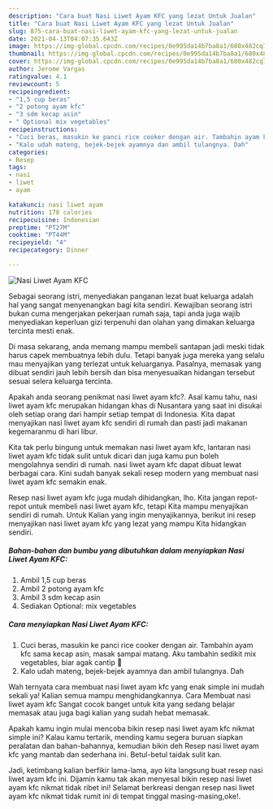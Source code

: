 ```yaml
---
description: "Cara buat Nasi Liwet Ayam KFC yang lezat Untuk Jualan"
title: "Cara buat Nasi Liwet Ayam KFC yang lezat Untuk Jualan"
slug: 875-cara-buat-nasi-liwet-ayam-kfc-yang-lezat-untuk-jualan
date: 2021-04-13T04:07:35.643Z
image: https://img-global.cpcdn.com/recipes/0e995da14b7ba8a1/680x482cq70/nasi-liwet-ayam-kfc-foto-resep-utama.jpg
thumbnail: https://img-global.cpcdn.com/recipes/0e995da14b7ba8a1/680x482cq70/nasi-liwet-ayam-kfc-foto-resep-utama.jpg
cover: https://img-global.cpcdn.com/recipes/0e995da14b7ba8a1/680x482cq70/nasi-liwet-ayam-kfc-foto-resep-utama.jpg
author: Jerome Vargas
ratingvalue: 4.1
reviewcount: 5
recipeingredient:
- "1,5 cup beras"
- "2 potong ayam kfc"
- "3 sdm kecap asin"
- " Optional mix vegetables"
recipeinstructions:
- "Cuci beras, masukin ke panci rice cooker dengan air. Tambahin ayam kfc sama kecap asin, masak sampai matang. Aku tambahin sedikit mix vegetables, biar agak cantip 🌈"
- "Kalo udah mateng, bejek-bejek ayamnya dan ambil tulangnya. Dah"
categories:
- Resep
tags:
- nasi
- liwet
- ayam

katakunci: nasi liwet ayam 
nutrition: 178 calories
recipecuisine: Indonesian
preptime: "PT27M"
cooktime: "PT44M"
recipeyield: "4"
recipecategory: Dinner

---
```



![Nasi Liwet Ayam KFC](https://img-global.cpcdn.com/recipes/0e995da14b7ba8a1/680x482cq70/nasi-liwet-ayam-kfc-foto-resep-utama.jpg)

Sebagai seorang istri, menyediakan panganan lezat buat keluarga adalah hal yang sangat menyenangkan bagi kita sendiri. Kewajiban seorang istri bukan cuma mengerjakan pekerjaan rumah saja, tapi anda juga wajib menyediakan keperluan gizi terpenuhi dan olahan yang dimakan keluarga tercinta mesti enak.

Di masa  sekarang, anda memang mampu membeli santapan jadi meski tidak harus capek membuatnya lebih dulu. Tetapi banyak juga mereka yang selalu mau menyajikan yang terlezat untuk keluarganya. Pasalnya, memasak yang dibuat sendiri jauh lebih bersih dan bisa menyesuaikan hidangan tersebut sesuai selera keluarga tercinta. 



Apakah anda seorang penikmat nasi liwet ayam kfc?. Asal kamu tahu, nasi liwet ayam kfc merupakan hidangan khas di Nusantara yang saat ini disukai oleh setiap orang dari hampir setiap tempat di Indonesia. Kita dapat menyajikan nasi liwet ayam kfc sendiri di rumah dan pasti jadi makanan kegemaranmu di hari libur.

Kita tak perlu bingung untuk memakan nasi liwet ayam kfc, lantaran nasi liwet ayam kfc tidak sulit untuk dicari dan juga kamu pun boleh mengolahnya sendiri di rumah. nasi liwet ayam kfc dapat dibuat lewat berbagai cara. Kini sudah banyak sekali resep modern yang membuat nasi liwet ayam kfc semakin enak.

Resep nasi liwet ayam kfc juga mudah dihidangkan, lho. Kita jangan repot-repot untuk membeli nasi liwet ayam kfc, tetapi Kita mampu menyajikan sendiri di rumah. Untuk Kalian yang ingin menyajikannya, berikut ini resep menyajikan nasi liwet ayam kfc yang lezat yang mampu Kita hidangkan sendiri.

<!--inarticleads1-->

##### Bahan-bahan dan bumbu yang dibutuhkan dalam menyiapkan Nasi Liwet Ayam KFC:

1. Ambil 1,5 cup beras
1. Ambil 2 potong ayam kfc
1. Ambil 3 sdm kecap asin
1. Sediakan  Optional: mix vegetables




<!--inarticleads2-->

##### Cara menyiapkan Nasi Liwet Ayam KFC:

1. Cuci beras, masukin ke panci rice cooker dengan air. Tambahin ayam kfc sama kecap asin, masak sampai matang. Aku tambahin sedikit mix vegetables, biar agak cantip 🌈
1. Kalo udah mateng, bejek-bejek ayamnya dan ambil tulangnya. Dah




Wah ternyata cara membuat nasi liwet ayam kfc yang enak simple ini mudah sekali ya! Kalian semua mampu menghidangkannya. Cara Membuat nasi liwet ayam kfc Sangat cocok banget untuk kita yang sedang belajar memasak atau juga bagi kalian yang sudah hebat memasak.

Apakah kamu ingin mulai mencoba bikin resep nasi liwet ayam kfc nikmat simple ini? Kalau kamu tertarik, mending kamu segera buruan siapkan peralatan dan bahan-bahannya, kemudian bikin deh Resep nasi liwet ayam kfc yang mantab dan sederhana ini. Betul-betul taidak sulit kan. 

Jadi, ketimbang kalian berfikir lama-lama, ayo kita langsung buat resep nasi liwet ayam kfc ini. Dijamin kamu tak akan menyesal bikin resep nasi liwet ayam kfc nikmat tidak ribet ini! Selamat berkreasi dengan resep nasi liwet ayam kfc nikmat tidak rumit ini di tempat tinggal masing-masing,oke!.

